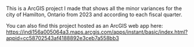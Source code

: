 This is a ArcGIS project I made that shows all the minor variances for the city of Hamilton, Ontario from 2023 and according to each fiscal quarter.

You can also find this project hosted as an ArcGIS web app here: https://indi156a005064a3.maps.arcgis.com/apps/instant/basic/index.html?appid=cc58702543af4188892e3ceb7a558bb3
